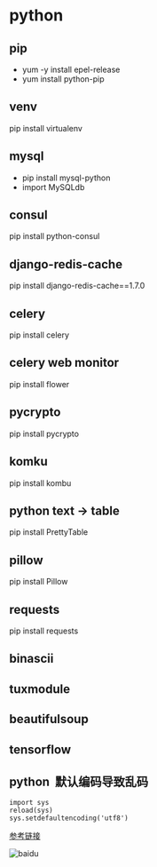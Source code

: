 # python


## pip
* yum -y install epel-release
* yum install python-pip

## venv
pip install virtualenv

## mysql
* pip install mysql-python
* import MySQLdb

## consul
pip install python-consul

## django-redis-cache
pip install django-redis-cache==1.7.0

## celery
pip install celery

## celery web monitor
pip install flower

## pycrypto
pip install pycrypto

## komku
pip install kombu

## python text -> table
pip install PrettyTable

## pillow
pip install Pillow

## requests
pip install requests

## binascii

## tuxmodule

## beautifulsoup

## tensorflow


## python  默认编码导致乱码
    import sys
    reload(sys)
    sys.setdefaultencoding('utf8')
[参考链接](http://wangye.org/blog/archives/629/ "参考")


![baidu](http://www.baidu.com/img/bdlogo.gif "百度logo")








